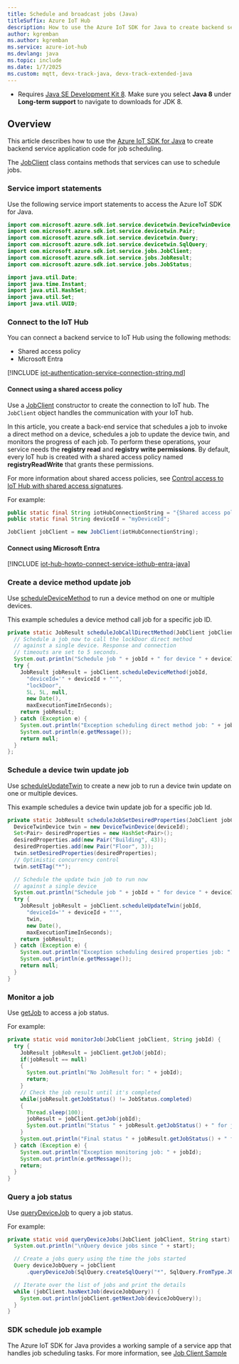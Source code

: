 ```yaml
---
title: Schedule and broadcast jobs (Java)
titleSuffix: Azure IoT Hub
description: How to use the Azure IoT SDK for Java to create backend service application code for job scheduling.
author: kgremban
ms.author: kgremban
ms.service: azure-iot-hub
ms.devlang: java
ms.topic: include
ms.date: 1/7/2025
ms.custom: mqtt, devx-track-java, devx-track-extended-java
---
```


  * Requires [Java SE Development Kit 8](/azure/developer/java/fundamentals/). Make sure you select **Java 8** under **Long-term support** to navigate to downloads for JDK 8.

## Overview

This article describes how to use the [Azure IoT SDK for Java](https://github.com/Azure/azure-iot-sdk-java) to create backend service application code for job scheduling.

The [JobClient](/java/api/com.microsoft.azure.sdk.iot.service.jobs.jobclient) class contains methods that services can use to schedule jobs.

### Service import statements

Use the following service import statements to access the Azure IoT SDK for Java.

```java
import com.microsoft.azure.sdk.iot.service.devicetwin.DeviceTwinDevice;
import com.microsoft.azure.sdk.iot.service.devicetwin.Pair;
import com.microsoft.azure.sdk.iot.service.devicetwin.Query;
import com.microsoft.azure.sdk.iot.service.devicetwin.SqlQuery;
import com.microsoft.azure.sdk.iot.service.jobs.JobClient;
import com.microsoft.azure.sdk.iot.service.jobs.JobResult;
import com.microsoft.azure.sdk.iot.service.jobs.JobStatus;

import java.util.Date;
import java.time.Instant;
import java.util.HashSet;
import java.util.Set;
import java.util.UUID;
```

### Connect to the IoT Hub

You can connect a backend service to IoT Hub using the following methods:

* Shared access policy
* Microsoft Entra

[!INCLUDE [iot-authentication-service-connection-string.md](iot-authentication-service-connection-string.md)]

#### Connect using a shared access policy

Use a [JobClient](/java/api/com.microsoft.azure.sdk.iot.service.jobs.jobclient) constructor to create the connection to IoT hub. The `JobClient` object handles the communication with your IoT hub.

In this article, you create a back-end service that schedules a job to invoke a direct method on a device, schedules a job to update the device twin, and monitors the progress of each job. To perform these operations, your service needs the **registry read** and **registry write permissions**. By default, every IoT hub is created with a shared access policy named **registryReadWrite** that grants these permissions.

For more information about shared access policies, see [Control access to IoT Hub with shared access signatures](/azure/iot-hub/authenticate-authorize-sas).

For example:

```java
public static final String iotHubConnectionString = "{Shared access policy connection string}";
public static final String deviceId = "myDeviceId";

JobClient jobClient = new JobClient(iotHubConnectionString);
```

#### Connect using Microsoft Entra

[!INCLUDE [iot-hub-howto-connect-service-iothub-entra-java](iot-hub-howto-connect-service-iothub-entra-java.md)]

### Create a device method update job

Use [scheduleDeviceMethod](/java/api/com.microsoft.azure.sdk.iot.service.jobs.jobclient?#com-microsoft-azure-sdk-iot-service-jobs-jobclient-scheduledevicemethod(java-lang-string-java-lang-string-java-lang-string-java-lang-long-java-lang-long-java-lang-object-java-util-date-long)) to run a device method on one or multiple devices.

This example schedules a device method call job for a specific job ID.

```java
private static JobResult scheduleJobCallDirectMethod(JobClient jobClient, String jobId) {
  // Schedule a job now to call the lockDoor direct method
  // against a single device. Response and connection
  // timeouts are set to 5 seconds.
  System.out.println("Schedule job " + jobId + " for device " + deviceId);
  try {
    JobResult jobResult = jobClient.scheduleDeviceMethod(jobId,
      "deviceId='" + deviceId + "'",
      "lockDoor",
      5L, 5L, null,
      new Date(),
      maxExecutionTimeInSeconds);
    return jobResult;
  } catch (Exception e) {
    System.out.println("Exception scheduling direct method job: " + jobId);
    System.out.println(e.getMessage());
    return null;
  }
};
```

### Schedule a device twin update job

Use [scheduleUpdateTwin](/java/api/com.microsoft.azure.sdk.iot.service.jobs.jobclient?#com-microsoft-azure-sdk-iot-service-jobs-jobclient-scheduleupdatetwin(java-lang-string-java-lang-string-com-microsoft-azure-sdk-iot-service-devicetwin-devicetwindevice-java-util-date-long)) to create a new job to run a device twin update on one or multiple devices.

This example schedules a device twin update job for a specific job Id.

```java
private static JobResult scheduleJobSetDesiredProperties(JobClient jobClient, String jobId) {
  DeviceTwinDevice twin = new DeviceTwinDevice(deviceId);
  Set<Pair> desiredProperties = new HashSet<Pair>();
  desiredProperties.add(new Pair("Building", 43));
  desiredProperties.add(new Pair("Floor", 3));
  twin.setDesiredProperties(desiredProperties);
  // Optimistic concurrency control
  twin.setETag("*");

  // Schedule the update twin job to run now
  // against a single device
  System.out.println("Schedule job " + jobId + " for device " + deviceId);
  try {
    JobResult jobResult = jobClient.scheduleUpdateTwin(jobId, 
      "deviceId='" + deviceId + "'",
      twin,
      new Date(),
      maxExecutionTimeInSeconds);
    return jobResult;
  } catch (Exception e) {
    System.out.println("Exception scheduling desired properties job: " + jobId);
    System.out.println(e.getMessage());
    return null;
  }
}
```

### Monitor a job

Use [getJob](/java/api/com.microsoft.azure.sdk.iot.service.jobs.jobclient?#com-microsoft-azure-sdk-iot-service-jobs-jobclient-getjob(java-lang-string)) to access a job status.

For example:

```java
private static void monitorJob(JobClient jobClient, String jobId) {
  try {
    JobResult jobResult = jobClient.getJob(jobId);
    if(jobResult == null)
    {
      System.out.println("No JobResult for: " + jobId);
      return;
    }
    // Check the job result until it's completed
    while(jobResult.getJobStatus() != JobStatus.completed)
    {
      Thread.sleep(100);
      jobResult = jobClient.getJob(jobId);
      System.out.println("Status " + jobResult.getJobStatus() + " for job " + jobId);
    }
    System.out.println("Final status " + jobResult.getJobStatus() + " for job " + jobId);
  } catch (Exception e) {
    System.out.println("Exception monitoring job: " + jobId);
    System.out.println(e.getMessage());
    return;
  }
}
```

### Query a job status

Use [queryDeviceJob](/java/api/com.microsoft.azure.sdk.iot.service.jobs.jobclient?#com-microsoft-azure-sdk-iot-service-jobs-jobclient-querydevicejob(java-lang-string)) to query a job status.

For example:

```java
private static void queryDeviceJobs(JobClient jobClient, String start) throws Exception {
  System.out.println("\nQuery device jobs since " + start);

  // Create a jobs query using the time the jobs started
  Query deviceJobQuery = jobClient
      .queryDeviceJob(SqlQuery.createSqlQuery("*", SqlQuery.FromType.JOBS, "devices.jobs.startTimeUtc > '" + start + "'", null).getQuery());

  // Iterate over the list of jobs and print the details
  while (jobClient.hasNextJob(deviceJobQuery)) {
    System.out.println(jobClient.getNextJob(deviceJobQuery));
  }
}
```

### SDK schedule job example

The Azure IoT SDK for Java provides a working sample of a service app that handles job scheduling tasks. For more information, see [Job Client Sample](https://github.com/Azure/azure-iot-service-sdk-java/blob/main/service/iot-service-samples/job-client-sample/src/main/java/samples/com/microsoft/azure/sdk/iot/JobClientSample.java)
